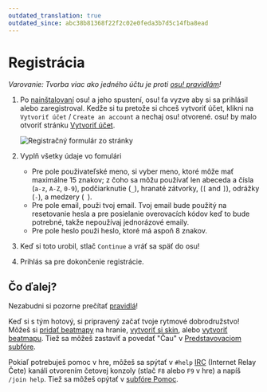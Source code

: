 ```yaml
---
outdated_translation: true
outdated_since: abc38b81368f22f2c02e0feda3b7d5c14fba8ead
---
```


# Registrácia

*Varovanie: Tvorba viac ako jedného účtu je proti [osu! pravidlám](/wiki/Rules)!*

1. Po [nainštalovaní](/wiki/Client/Installation) osu! a jeho spustení, osu! ťa vyzve aby si sa prihlásil alebo zaregistroval. Kedže si tu pretože si chceš vytvoriť účet, klikni na `Vytvoriť účet` / `Create an account` a nechaj osu! otvorené. osu! by malo otvoriť stránku [Vytvoriť účet](https://osu.ppy.sh/p/register).

   ![Registračný formulár zo stránky](img/register-old.jpg "Registračný formulár zo stránky")

2. Vyplň všetky údaje vo fomulári
   - Pre pole použivateľské meno, si vyber meno, ktoré môže mať maximálne 15 znakov; z čoho sa môžu používať len abeceda a čísla (`a-z`, `A-Z`, `0-9`), podčiarknutie (`_`), hranaté zátvorky, (`[` and `]`), odrážky (`-`), a medzery (` `).
   - Pre pole email, použi tvoj email. Tvoj email bude použitý na resetovanie hesla a pre posielanie overovacích kódov keď to bude potrebné, takže nepoužívaj jednorázové emaily.
   - Pre pole heslo použi heslo, ktoré má aspoň 8 znakov.

3. Keď si toto urobil, stlač `Continue` a vráť sa späť do osu!

4. Prihlás sa pre dokončenie registrácie.

## Čo ďalej?

Nezabudni si pozorne prečítať [pravidlá](/wiki/Rules)!

Keď si s tým hotový, si pripravený začať tvoje rytmové dobrodružstvo! Môžeš si [pridať beatmapy](/wiki/Client/Installation#pridávanie-beatmapov) na hranie, [vytvoriť si skin](/wiki/Skinning), alebo [vytvoriť beatmapu](/wiki/Beatmapping). Tiež sa môžeš zastaviť a povedať "Čau" v [Predstavovaciom subfóre](https://osu.ppy.sh/community/forums/8).

Pokiaľ potrebuješ pomoc v hre, môžeš sa spýtať v  `#help` [IRC](/wiki/Community/Internet_Relay_Chat) (Internet Relay Čete) kanáli otvorením četovej konzoly (stlač `F8` alebo `F9` v hre) a napíš `/join help`. Tiež sa môžeš opýtať v [subfóre Pomoc](https://osu.ppy.sh/community/forums/5).
